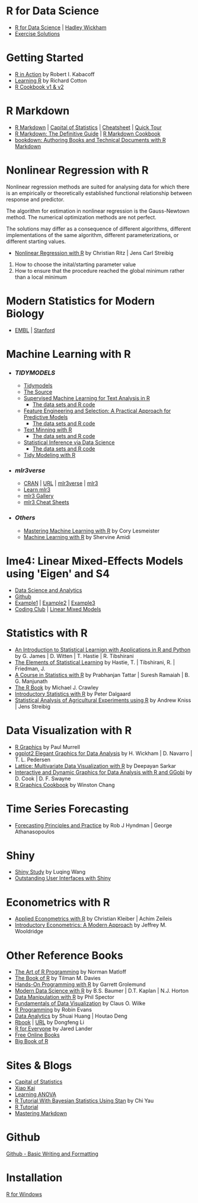 # R for Data Science
  - [R for Data Science](https://r4ds.had.co.nz/index.html) | [Hadley Wickham](https://hadley.nz/index.html)
  - [Exercise Solutions](https://jrnold.github.io/r4ds-exercise-solutions/)

# Getting Started
- [R in Action](https://www.manning.com/books/r-in-action-third-edition#toc) by Robert I. Kabacoff
- [Learning R](https://web.itu.edu.tr/~tokerem/Learning_R.pdf) by Richard Cotton
- [R Cookbook v1](https://users.dimi.uniud.it/~massimo.franceschet/ds/syllabus/bibliography/R%20Cookbook.pdf)[ & v2](https://rc2e.com/) 

# R Markdown
- [R Markdown](https://rmarkdown.rstudio.com/) | [Capital of Statistics](https://cosx.org/2021/04/rmarkdown-introduction/) | [Cheatsheet](https://rstudio.github.io/cheatsheets/html/rmarkdown.html) | [Quick Tour](https://rmarkdown.rstudio.com/authoring_quick_tour.html)
- [R Markdown: The Definitive Guide](https://bookdown.org/yihui/rmarkdown/) | [R Markdown Cookbook](https://bookdown.org/yihui/rmarkdown-cookbook/)
- [bookdown: Authoring Books and Technical Documents with R Markdown](https://bookdown.org/yihui/bookdown/)

# Nonlinear Regression with R
Nonlinear regression methods are suited for analysing data for which there is an empirically or theoretically established functional relationship between response and predictor.

The algorithm for estimation in nonlinear regression is the Gauss-Newtown method. The numerical optimization methods are not perfect. 

The solutions may differ as a consequence of different algorithms, different implementations of the same algorithm, different parameterizations, or different starting values. 

  - [Nonlinear Regression with R](https://link.springer.com/book/10.1007/978-0-387-09616-2) by Christian Ritz | Jens Carl Streibig
1. How to choose the inital/starting parameter value
2. How to ensure that the procedure reached the global minimum rather than a local minimum
# Modern Statistics for Modern Biology
- [EMBL](https://www.huber.embl.de/msmb/#sec-Home) | [Stanford](https://www.huber.embl.de/msmb/#sec-Home)
# Machine Learning with R
- ### *TIDYMODELS*
  - [Tidymodels](https://www.tidymodels.org)
  - [The Source](https://github.com/tidymodels/TMwR)
  - [Supervised Machine Learning for Text Analysis in R](https://smltar.com/)
    - [The data sets and R code](https://github.com/EmilHvitfeldt/smltar)
  - [Feature Engineering and Selection: A Practical Approach for Predictive Models](https://bookdown.org/max/FES/)
    - [The data sets and R code](https://github.com/topepo/FES)
  - [Text Minning with R](https://www.tidytextmining.com/)
    - [The data sets and R code](https://github.com/dgrtwo/tidy-text-mining)
  - [Statistical Inference via Data Science](https://moderndive.com/)
    - [The data sets and R code](https://github.com/moderndive/ModernDive_book)
  - [Tidy Modeling with R](https://www.tmwr.org/)
- ### *mlr3verse*
  - [CRAN](https://cran.r-project.org/web/packages/mlr3verse/index.html) | [URL](https://mlr3verse.mlr-org.com/) | [mlr3verse](https://github.com/mlr-org/mlr3verse) | [mlr3](https://github.com/mlr-org/mlr3book)
  - [Learn mlr3](https://mlr3book.mlr-org.com/)
  - [mlr3 Gallery](https://mlr3gallery.mlr-org.com/)
  - [mlr3 Cheat Sheets](https://github.com/mlr-org/mlr3cheatsheets)
- ### *Others* 
  - [Mastering Machine Learning with R](https://github.com/PacktPublishing/Mastering-Machine-Learning-with-R-Third-Edition) by Cory Lesmeister
  - [Machine Learning with R](https://www.mit.edu/~amidi/teaching/modeling/) by Shervine Amidi
# lme4: Linear Mixed-Effects Models using 'Eigen' and S4
  - [Data Science and Analytics](http://bayes.acs.unt.edu:8083/BayesContent/class/Jon/R_SC/) 
  - [Github](https://github.com/jknowles/MultilevelModelTutorialsR)
  - [Example1](https://it.unt.edu/sites/default/files/linearmixedmodels_jds_dec2010.pdf) | [Example2](https://rstudio-pubs-static.s3.amazonaws.com/63556_e35cc7e2dfb54a5bb551f3fa4b3ec4ae.html) | [Example3](https://stats.stackexchange.com/questions/13166/rs-lmer-cheat-sheet)
  - [Coding Club](https://ourcodingclub.github.io/tutorials.html) | [Linear Mixed Models](https://github.com/ourcodingclub/CC-Linear-mixed-models)
# Statistics with R
  - [An Introduction to Statistical Learnign with Applications in R and Python](https://www.statlearning.com/) by G. James | D. Witten | T. Hastie | R. Tibshirani
  - [The Elements of Statistical Learning](https://hastie.su.domains/ElemStatLearn/) by Hastie, T. | Tibshirani, R. | Friedman, J. 
  - [A Course in Statistics with R](https://www.wiley.com/en-us/A+Course+in+Statistics+with+R-p-9781119152729) by Prabhanjan Tattar | Suresh Ramaiah | B. G. Manjunath
  - [The R Book](https://www.cs.upc.edu/~robert/teaching/estadistica/TheRBook.pdf) by Michael J. Crawley
  - [Introductory Statistics with R](https://www.cin.ufpe.br/~maod/ESAP/R/Introductory-Statistics-With-R-2nd-Edition.pdf) by Peter Dalgaard
  - [Statistical Analysis of Agricultural Experiments using R](https://rstats4ag.org/) by Andrew Kniss | Jens Streibig
  # Data Visualization with R
- [R Graphics](https://usa1lib.org/book/600913/34aec1) by Paul Murrell
- [ggplot2 Elegant Graphics for Data Analysis](https://ggplot2-book.org/) by H. Wickham | D. Navarro | T. L. Pedersen 
- [Lattice: Multivariate Data Visualization with R](https://usa1lib.org/book/1240019/03a5c5) by Deepayan Sarkar
- [Interactive and Dynamic Graphics for Data Analysis with R and GGobi](https://usa1lib.org/book/672479/5651bf) by D. Cook | D. F. Swayne
- [R Graphics Cookbook](https://r-graphics.org/) by Winston Chang
# Time Series Forecasting
- [Forecasting Principles and Practice](https://otexts.com/fpp3/index.html) by Rob J Hyndman | George Athanasopoulos
# Shiny
- [Shiny Study](https://github.com/wangluqing/Shiny_Study_Project) by Luqing Wang
- [Outstanding User Interfaces with Shiny](https://github.com/DivadNojnarg/outstanding-shiny-ui)
# Econometrics with R
- [Applied Econometrics with R](https://link.springer.com/book/10.1007/978-0-387-77318-6?&utm_medium=display&utm_source=criteo&utm_campaign=CONR_BOOKS_ECOM_US_PHSS_ALWYS_SL&utm_content=us_banner_29012020) by Christian Kleiber | Achim Zeileis
- [Introductory Econometrics: A Modern Approach](https://www.amazon.com/Introductory-Econometrics-Modern-Approach-MindTap-dp-1337558869/dp/1337558869/ref=dp_ob_title_bk) by Jeffrey M. Wooldridge
# Other Reference Books
- [The Art of R Programming](https://diytranscriptomics.com/Reading/files/The%20Art%20of%20R%20Programming.pdf) by Norman Matloff
- [The Book of R](https://web.itu.edu.tr/~tokerem/The_Book_of_R.pdf) by Tilman M. Davies
- [Hands-On Programming with R](https://web.itu.edu.tr/~tokerem/Hands-On_R.pdf) by Garrett Grolemund
- [Modern Data Science with R](https://mdsr-book.github.io/mdsr2e/) by B.S. Baumer | D.T. Kaplan | N.J. Horton
- [Data Manipulation with R](https://www.amazon.com/Data-Manipulation-R-Use/dp/0387747303) by Phil Spector
- [Fundamentals of Data Visualization](https://clauswilke.com/dataviz/) by Claus O. Wilke
- [R Programming](https://www.stats.ox.ac.uk/~evans/Rprog/LectureNotes.pdf) by Robin Evans
- [Data Analytics](https://dataanalyticsbook.info/) by Shuai Huang | Houtao Deng
- [Rbook](https://www.math.pku.edu.cn/teachers/lidf/docs/Rbook/html/_Rbook/index.html) | [URL](https://www.math.pku.edu.cn/teachers/lidf/) by Dongfeng Li
- [R for Everyone](https://www.jaredlander.com/r-for-everyone/) by Jared Lander
- [Free Online Books](https://bookdown.org/) 
- [Big Book of R](https://www.bigbookofr.com/)
# Sites & Blogs
- [Capital of Statistics](https://cosx.org/books/)
- [Xiao Kai](https://xccds1977.blogspot.com/)
- [Learning ANOVA](https://personality-project.org/r/r.guide.html#anova)
- [R Tutorial With Bayesian Statistics Using Stan](http://www.r-tutor.com/content/r-tutorial-ebook) by Chi Yau
- [R Tutorial](https://www.cyclismo.org/tutorial/R/)
- [Mastering Markdown](https://docs.github.com/en/get-started/writing-on-github/getting-started-with-writing-and-formatting-on-github/basic-writing-and-formatting-syntax)
# Github
[Github - Basic Writing and Formatting](https://docs.github.com/en/get-started/writing-on-github/getting-started-with-writing-and-formatting-on-github/basic-writing-and-formatting-syntax)
# Installation
[R for Windows](https://cran.r-project.org/)



